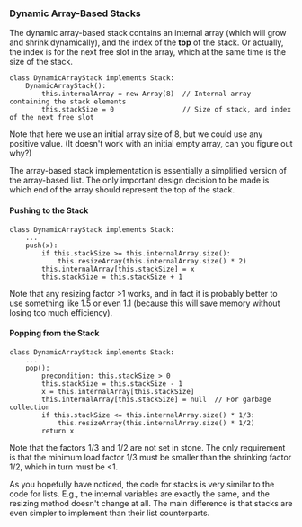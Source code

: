 
### Dynamic Array-Based Stacks

The dynamic array-based stack contains an internal array (which will
grow and shrink dynamically), and the index of the **top** of the stack.
Or actually, the index is for the next free slot in the array, which at
the same time is the size of the stack.

    class DynamicArrayStack implements Stack:
        DynamicArrayStack():
            this.internalArray = new Array(8)  // Internal array containing the stack elements
            this.stackSize = 0                 // Size of stack, and index of the next free slot

Note that here we use an initial array size of 8, but we could use any positive value.
(It doesn't work with an initial empty array, can you figure out why?)

The array-based stack implementation is essentially a simplified version
of the array-based list. The only important design decision to be made
is which end of the array should represent the top of the stack.

<inlineav id="DynamicArrayStack-Top-CON" src="ChalmersGU/DynamicArrayStack-Top-CON.js" name="Array stack top position slideshow" links="ChalmersGU/CGU-Styles.css"/>

#### Pushing to the Stack

<inlineav id="DynamicArrayStack-Push-CON" src="ChalmersGU/DynamicArrayStack-Push-CON.js" name="Array stack push slideshow" links="ChalmersGU/CGU-Styles.css"/>

    class DynamicArrayStack implements Stack:
        ...
        push(x):
            if this.stackSize >= this.internalArray.size():
                this.resizeArray(this.internalArray.size() * 2)
            this.internalArray[this.stackSize] = x
            this.stackSize = this.stackSize + 1

Note that any resizing factor >1 works, and in fact it is probably better to use something like 1.5 or even 1.1
(because this will save memory without losing too much efficiency).

<avembed id="DynamicArrayStack-Push-PRO" src="ChalmersGU/DynamicArrayStack-Push-PRO.html" type="ka" name="Array-based Stack Push Exercise"/>

#### Popping from the Stack

<inlineav id="DynamicArrayStack-Pop-CON" src="ChalmersGU/DynamicArrayStack-Pop-CON.js" name="Array stack pop slideshow" links="ChalmersGU/CGU-Styles.css"/>

    class DynamicArrayStack implements Stack:
        ...
        pop():
            precondition: this.stackSize > 0
            this.stackSize = this.stackSize - 1
            x = this.internalArray[this.stackSize]
            this.internalArray[this.stackSize] = null  // For garbage collection
            if this.stackSize <= this.internalArray.size() * 1/3:
                this.resizeArray(this.internalArray.size() * 1/2)
            return x

Note that the factors 1/3 and 1/2 are not set in stone. The only requirement is that
the minimum load factor 1/3 must be smaller than the shrinking factor 1/2,
which in turn must be <1.

<avembed id="DynamicArrayStack-Pop-PRO" src="ChalmersGU/DynamicArrayStack-Pop-PRO.html" type="ka" name="Array-based Stack Pop Exercise"/>

As you hopefully have noticed, the code for stacks is very similar to
the code for lists. E.g., the internal variables are exactly the same,
and the resizing method doesn't change at all. The main difference is
that stacks are even simpler to implement than their list counterparts.

